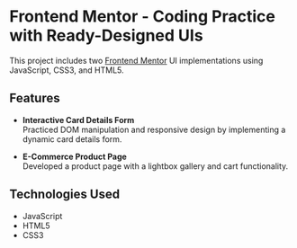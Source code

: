 # Frontend Mentor - Coding Practice with Ready-Designed UIs  

This project includes two [Frontend Mentor](https://www.frontendmentor.io/) UI implementations using JavaScript, CSS3, and HTML5.  

## Features  

- **Interactive Card Details Form**  
  Practiced DOM manipulation and responsive design by implementing a dynamic card details form.  

- **E-Commerce Product Page**  
  Developed a product page with a lightbox gallery and cart functionality.  

## Technologies Used  

- JavaScript  
- HTML5  
- CSS3 
